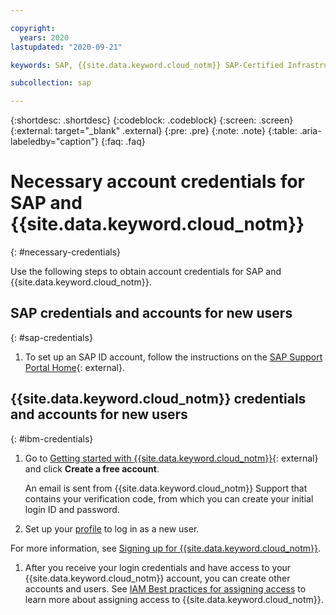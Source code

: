 ```yaml
---

copyright:
  years: 2020
lastupdated: "2020-09-21"

keywords: SAP, {{site.data.keyword.cloud_notm}} SAP-Certified Infrastructure, {{site.data.keyword.ibm_cloud_sap}}, SAP Workloads, SAP Landscape

subcollection: sap

---
```


{:shortdesc: .shortdesc}
{:codeblock: .codeblock}
{:screen: .screen}
{:external: target="_blank" .external}
{:pre: .pre}
{:note: .note}
{:table: .aria-labeledby="caption"}
{:faq: .faq}

# Necessary account credentials for SAP and {{site.data.keyword.cloud_notm}}
{: #necessary-credentials}

Use the following steps to obtain account credentials for SAP and {{site.data.keyword.cloud_notm}}.

## SAP credentials and accounts for new users
{: #sap-credentials}

1. To set up an SAP ID account, follow the instructions on the [SAP Support Portal Home](https://support.sap.com/en/my-support/users.html){: external}.

## {{site.data.keyword.cloud_notm}} credentials and accounts for new users
{: #ibm-credentials}

1. Go to [Getting started with {{site.data.keyword.cloud_notm}}](https://www.ibm.com/cloud/get-started){: external} and click **Create a free account**.

   An email is sent from {{site.data.keyword.cloud_notm}} Support that contains your verification code, from which you can create your initial login ID and password.

1. Set up your [profile](/docs/account?topic=account-usersettings#profile-photo) to log in as a new user.

For more information, see [Signing up for {{site.data.keyword.cloud_notm}}](/docs/account?topic=account-account-getting-started).

1. After you receive your login credentials and have access to your {{site.data.keyword.cloud_notm}} account, you can create other accounts and users. See [IAM Best practices for assigning access](/docs/account?topic=account-account_setup) to learn more about assigning access to {{site.data.keyword.cloud_notm}}.
